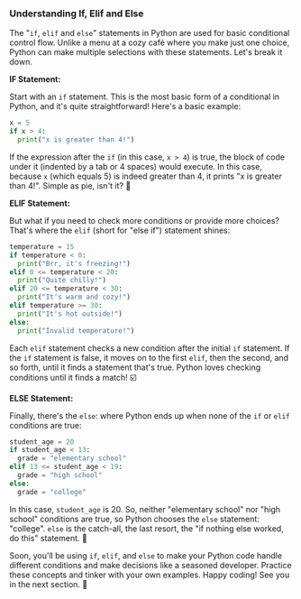 ### Understanding If, Elif and Else

The "`if`, `elif` and `else`" statements in Python are used for basic conditional control flow. Unlike a menu at a cozy café where you make just one choice, Python can make multiple selections with these statements. Let's break it down.

**IF Statement:**

Start with an `if` statement. This is the most basic form of a conditional in Python, and it's quite straightforward! Here's a basic example:

```python
x = 5
if x > 4:
  print("x is greater than 4!")
```
If the expression after the `if` (in this case, `x > 4`) is true, the block of code under it (indented by a tab or 4 spaces) would execute. In this case, because `x` (which equals 5) is indeed greater than 4, it prints "x is greater than 4!". Simple as pie, isn't it? 🍰

**ELIF Statement:**

But what if you need to check more conditions or provide more choices? That's where the `elif` (short for "else if") statement shines:

```python
temperature = 15
if temperature < 0:
  print("Brr, it's freezing!")
elif 0 <= temperature < 20:
  print("Quite chilly!")
elif 20 <= temperature < 30:
  print("It's warm and cozy!")
elif temperature >= 30:
  print("It's hot outside!")
else:
  print("Invalid temperature!")
```

Each `elif` statement checks a new condition after the initial `if` statement. If the `if` statement is false, it moves on to the first `elif`, then the second, and so forth, until it finds a statement that's true. Python loves checking conditions until it finds a match! ☑️

**ELSE Statement:**

Finally, there's the `else`: where Python ends up when none of the `if` or `elif` conditions are true:

```python
student_age = 20
if student_age < 13:
  grade = "elementary school"
elif 13 <= student_age < 19:
  grade = "high school"
else:
  grade = "college"
```

In this case, `student_age` is 20. So, neither "elementary school" nor "high school" conditions are true, so Python chooses the `else` statement: "college". `else` is the catch-all, the last resort, the "if nothing else worked, do this" statement. 🙌

Soon, you'll be using `if`, `elif`, and `else` to make your Python code handle different conditions and make decisions like a seasoned developer. Practice these concepts and tinker with your own examples. Happy coding! See you in the next section. 🚀